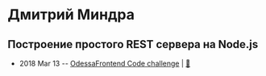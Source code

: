 # Дмитрий Миндра

## Построение простого REST сервера на Node.js
- 2018 Mar 13 -- [OdessaFrontend Code challenge](https://youtu.be/kN22waoyjL0)  | [:notebook:](https://www.slideshare.net/odessafrontend/rest-nodejs-odessafrontend-code-challenge)  
